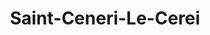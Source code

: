 ---
guid: "5e9b4080d107"
title: "Saint-Ceneri-Le-Cerei"
latlng: "48.379355, -0.052849"
videoId: "WLFxZqIBkbU"
---